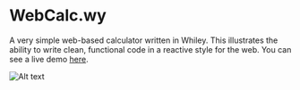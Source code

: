 # WebCalc.wy

A very simple web-based calculator written in Whiley.  This
illustrates the ability to write clean, functional code in a reactive
style for the web.  You can see a live demo
[here](https://davepearce.github.io/WebCalc.wy/).

![Alt text](assets/webcalc.png?raw=true "Screenshot")

